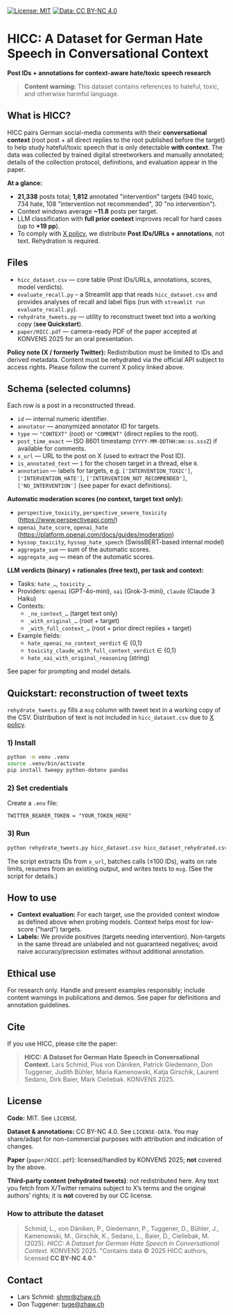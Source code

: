 [![License: MIT](https://img.shields.io/badge/Code%20License-MIT-yellow.svg)](./LICENSE)
[![Data: CC BY-NC 4.0](https://img.shields.io/badge/Data%20License-CC%20BY--NC%204.0-lightgrey.svg)](./LICENSE-DATA)

# HICC: A Dataset for German Hate Speech in Conversational Context

**Post IDs + annotations for context-aware hate/toxic speech research**

> **Content warning:** This dataset contains references to hateful, toxic, and otherwise harmful language.

## What is HICC?
HICC pairs German social-media comments with their **conversational context** (root post + all direct replies to the root published before the target) to help study hateful/toxic speech that is only detectable **with context**. The data was collected by trained digital streetworkers and manually annotated; details of the collection protocol, definitions, and evaluation appear in the paper.

**At a glance:**
- **21,338** posts total; **1,812** annotated "intervention" targets (940 toxic, 734 hate, 108 "intervention not recommended", 30 "no intervention").
- Context windows average **~11.8** posts per target.
- LLM classification with **full prior context** improves recall for hard cases (up to **+19 pp**).
- To comply with [X policy](https://developer.x.com/en/support/x-api/policy), we distribute **Post IDs/URLs + annotations**, not text. Rehydration is required.

## Files
- `hicc_dataset.csv` — core table (Post IDs/URLs, annotations, scores, model verdicts).
- `evaluate_recall.py` – a Streamlit app that reads `hicc_dataset.csv` and provides analyses of recall and label flips (run with `streamlit run evaluate_recall.py`).
- `rehydrate_tweets.py` — utility to reconstruct tweet text into a working copy (**see Quickstart**).
- `paper/HICC.pdf` — camera-ready PDF of the paper accepted at KONVENS 2025 for an oral presentation.

**Policy note (X / formerly Twitter):** Redistribution must be limited to IDs and derived metadata. Content must be rehydrated via the official API subject to access rights. Please follow the current X policy linked above.

## Schema (selected columns)
Each row is a post in a reconstructed thread.

- `id` — internal numeric identifier.
- `annotator` — anonymized annotator ID for targets.
- `type` — `"CONTEXT"` (root) or `"COMMENT"` (direct replies to the root).
- `post_time_exact` — ISO 8601 timestamp (`YYYY-MM-DDTHH:mm:ss.sssZ`) if available for comments.
- `x_url` — URL to the post on X (used to extract the Post ID).
- `is_annotated_text` — `1` for the chosen target in a thread, else `0`.
- `annotation` — labels for targets, e.g. `['INTERVENTION_TOXIC']`, `['INTERVENTION_HATE']`, `['INTERVENTION_NOT_RECOMMENDED']`, `['NO_INTERVENTION']` (see paper for exact definitions).

**Automatic moderation scores (no context, target text only):**  
- `perspective_toxicity`, `perspective_severe_toxicity` (https://www.perspectiveapi.com/)
- `openai_hate_score`, `openai_hate` (https://platform.openai.com/docs/guides/moderation)
- `hyssop_toxicity`, `hyssop_hate_speech` (SwissBERT-based internal model)
- `aggregate_sum` — sum of the automatic scores.
- `aggregate_avg` — mean of the automatic scores.

**LLM verdicts (binary) + rationales (free text), per task and context:**  
- Tasks: `hate_…`, `toxicity_…`
- Providers: `openai` (GPT-4o-mini), `xai` (Grok-3-mini), `claude` (Claude 3 Haiku)
- Contexts:
  - `_no_context_…` (target text only)
  - `_with_original_…` (root + target)
  - `_with_full_context_…` (root + prior direct replies + target)
- Example fields:
  - `hate_openai_no_context_verdict` ∈ {0,1}
  - `toxicity_claude_with_full_context_verdict` ∈ {0,1}
  - `hate_xai_with_original_reasoning` (string)

See paper for prompting and model details.

## Quickstart: reconstruction of tweet texts
`rehydrate_tweets.py` fills a `msg` column with tweet text in a working copy of the CSV. Distribution of text is not included in `hicc_dataset.csv` due to [X policy](https://developer.x.com/en/support/x-api/policy).

### 1) Install
```bash
python -m venv .venv
source .venv/bin/activate
pip install tweepy python-dotenv pandas
```

### 2) Set credentials

Create a `.env` file:
```
TWITTER_BEARER_TOKEN = "YOUR_TOKEN_HERE"
```

### 3) Run

```bash
python rehydrate_tweets.py hicc_dataset.csv hicc_dataset_rehydrated.csv
```

The script extracts IDs from `x_url`, batches calls (≤100 IDs), waits on rate limits, resumes from an existing output, and writes texts to `msg`. (See the script for details.)

## How to use

* **Context evaluation:** For each target, use the provided context window as defined above when probing models. Context helps most for low-score ("hard") targets.
* **Labels:** We provide positives (targets needing intervention). Non-targets in the same thread are unlabeled and not guaranteed negatives; avoid naive accuracy/precision estimates without additional annotation.

## Ethical use

For research only. Handle and present examples responsibly; include content warnings in publications and demos. See paper for definitions and annotation guidelines.

## Cite

If you use HICC, please cite the paper:
> **HICC: A Dataset for German Hate Speech in Conversational Context.**
Lars Schmid, Pius von Däniken, Patrick Giedemann, Don Tuggener, Judith Bühler, Maria Kamenowski, Katja Girschik, Laurent Sedano, Dirk Baier, Mark Cieliebak. KONVENS 2025.

## License

**Code:** MIT. See `LICENSE`.

**Dataset & annotations:** CC BY-NC 4.0. See `LICENSE-DATA`. You may share/adapt for non-commercial purposes with attribution and indication of changes.

**Paper** (`paper/HICC.pdf`): licensed/handled by KONVENS 2025; **not** covered by the above.

**Third-party content (rehydrated tweets)**: not redistributed here. Any text you fetch from X/Twitter remains subject to X’s terms and the original authors’ rights; it is **not** covered by our CC license.

### How to attribute the dataset
> Schmid, L., von Däniken, P., Giedemann, P., Tuggener, D., Bühler, J., Kamenowski, M., Girschik, K., Sedano, L., Baier, D., Cieliebak, M. (2025). *HICC: A Dataset for German Hate Speech in Conversational Context.* KONVENS 2025.
> "Contains data © 2025 HICC authors, licensed **CC BY-NC 4.0**."

## Contact

* Lars Schmid: shmr@zhaw.ch
* Don Tuggener: tuge@zhaw.ch